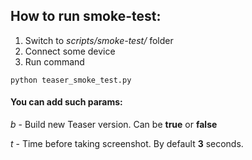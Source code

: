 ## How to run smoke-test:

1. Switch to _scripts/smoke-test/_ folder
1. Connect some device
1. Run command
```
python teaser_smoke_test.py
```

#### You can add such params:

_b_ - Build new Teaser version. Can be **true** or **false**

_t_ - Time before taking screenshot. By default **3** seconds. 